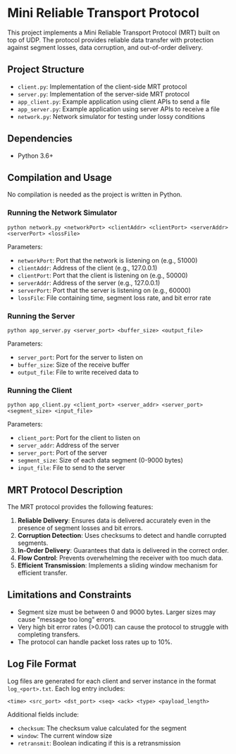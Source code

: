 # Mini Reliable Transport Protocol

This project implements a Mini Reliable Transport Protocol (MRT) built on top of UDP. The protocol provides reliable data transfer with protection against segment losses, data corruption, and out-of-order delivery.

## Project Structure

- `client.py`: Implementation of the client-side MRT protocol
- `server.py`: Implementation of the server-side MRT protocol
- `app_client.py`: Example application using client APIs to send a file
- `app_server.py`: Example application using server APIs to receive a file
- `network.py`: Network simulator for testing under lossy conditions

## Dependencies

- Python 3.6+

## Compilation and Usage

No compilation is needed as the project is written in Python. 

### Running the Network Simulator

```
python network.py <networkPort> <clientAddr> <clientPort> <serverAddr> <serverPort> <lossFile>
```

Parameters:
- `networkPort`: Port that the network is listening on (e.g., 51000)
- `clientAddr`: Address of the client (e.g., 127.0.0.1)
- `clientPort`: Port that the client is listening on (e.g., 50000)
- `serverAddr`: Address of the server (e.g., 127.0.0.1)
- `serverPort`: Port that the server is listening on (e.g., 60000)
- `lossFile`: File containing time, segment loss rate, and bit error rate

### Running the Server

```
python app_server.py <server_port> <buffer_size> <output_file>
```

Parameters:
- `server_port`: Port for the server to listen on
- `buffer_size`: Size of the receive buffer
- `output_file`: File to write received data to

### Running the Client

```
python app_client.py <client_port> <server_addr> <server_port> <segment_size> <input_file>
```

Parameters:
- `client_port`: Port for the client to listen on
- `server_addr`: Address of the server
- `server_port`: Port of the server
- `segment_size`: Size of each data segment (0-9000 bytes)
- `input_file`: File to send to the server

## MRT Protocol Description

The MRT protocol provides the following features:

1. **Reliable Delivery**: Ensures data is delivered accurately even in the presence of segment losses and bit errors.
2. **Corruption Detection**: Uses checksums to detect and handle corrupted segments.
3. **In-Order Delivery**: Guarantees that data is delivered in the correct order.
4. **Flow Control**: Prevents overwhelming the receiver with too much data.
5. **Efficient Transmission**: Implements a sliding window mechanism for efficient transfer.

## Limitations and Constraints

- Segment size must be between 0 and 9000 bytes. Larger sizes may cause "message too long" errors.
- Very high bit error rates (>0.001) can cause the protocol to struggle with completing transfers.
- The protocol can handle packet loss rates up to 10%.

## Log File Format

Log files are generated for each client and server instance in the format `log_<port>.txt`. Each log entry includes:

```
<time> <src_port> <dst_port> <seq> <ack> <type> <payload_length>
```

Additional fields include:
- `checksum`: The checksum value calculated for the segment
- `window`: The current window size
- `retransmit`: Boolean indicating if this is a retransmission